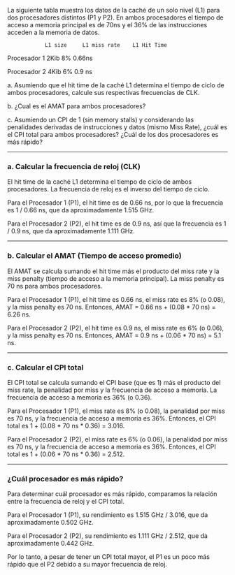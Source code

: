 La siguiente tabla muestra los datos de la caché de un solo nivel (L1) para dos procesadores distintos
(P1 y P2). En ambos procesadores el tiempo de acceso a memoria principal es de 70ns y el 36% de
las instrucciones acceden a la memoria de datos.

				L1 size 	L1 miss rate	L1 Hit Time

Procesador 1	    2Kib			8%		0.66ns

Procesador 2 		4Kib			6%		0.9 ns



a. Asumiendo que el hit time de la caché L1 determina el tiempo de ciclo de ambos
procesadores, calcule sus respectivas frecuencias de CLK.

b. ¿Cual es el AMAT para ambos procesadores?


c. Asumiendo un CPI de 1 (sin memory stalls) y considerando las penalidades derivadas de
instrucciones y datos (mismo Miss Rate), ¿cuál es el CPI total para ambos procesadores?
¿Cuál de los dos procesadores es más rápido?


--------------------------------------------------------------------------------------------------------


### a. Calcular la frecuencia de reloj (CLK)

El hit time de la caché L1 determina el tiempo de ciclo de ambos procesadores. La frecuencia de reloj es el inverso del tiempo de ciclo.

Para el Procesador 1 (P1), el hit time es de 0.66 ns, por lo que la frecuencia es 1 / 0.66 ns, que da aproximadamente 1.515 GHz.

Para el Procesador 2 (P2), el hit time es de 0.9 ns, así que la frecuencia es 1 / 0.9 ns, que da aproximadamente 1.111 GHz.

---

### b. Calcular el AMAT (Tiempo de acceso promedio)

El AMAT se calcula sumando el hit time más el producto del miss rate y la miss penalty (tiempo de acceso a la memoria principal). La miss penalty es 70 ns para ambos procesadores.

Para el Procesador 1 (P1), el hit time es 0.66 ns, el miss rate es 8% (o 0.08), y la miss penalty es 70 ns. Entonces, AMAT = 0.66 ns + (0.08 * 70 ns) = 6.26 ns.

Para el Procesador 2 (P2), el hit time es 0.9 ns, el miss rate es 6% (o 0.06), y la miss penalty es 70 ns. Entonces, AMAT = 0.9 ns + (0.06 * 70 ns) = 5.1 ns.

---

### c. Calcular el CPI total

El CPI total se calcula sumando el CPI base (que es 1) más el producto del miss rate, la penalidad por miss y la frecuencia de acceso a memoria. La frecuencia de acceso a memoria es 36% (o 0.36).

Para el Procesador 1 (P1), el miss rate es 8% (o 0.08), la penalidad por miss es 70 ns, y la frecuencia de acceso a memoria es 36%. Entonces, el CPI total es 1 + (0.08 * 70 ns * 0.36) = 3.016.

Para el Procesador 2 (P2), el miss rate es 6% (o 0.06), la penalidad por miss es 70 ns, y la frecuencia de acceso a memoria es 36%. Entonces, el CPI total es 1 + (0.06 * 70 ns * 0.36) = 2.512.

---

### ¿Cuál procesador es más rápido?

Para determinar cuál procesador es más rápido, comparamos la relación entre la frecuencia de reloj y el CPI total.

Para el Procesador 1 (P1), su rendimiento es 1.515 GHz / 3.016, que da aproximadamente 0.502 GHz.

Para el Procesador 2 (P2), su rendimiento es 1.111 GHz / 2.512, que da aproximadamente 0.442 GHz.

Por lo tanto, a pesar de tener un CPI total mayor, el P1 es un poco más rápido que el P2 debido a su mayor frecuencia de reloj.






